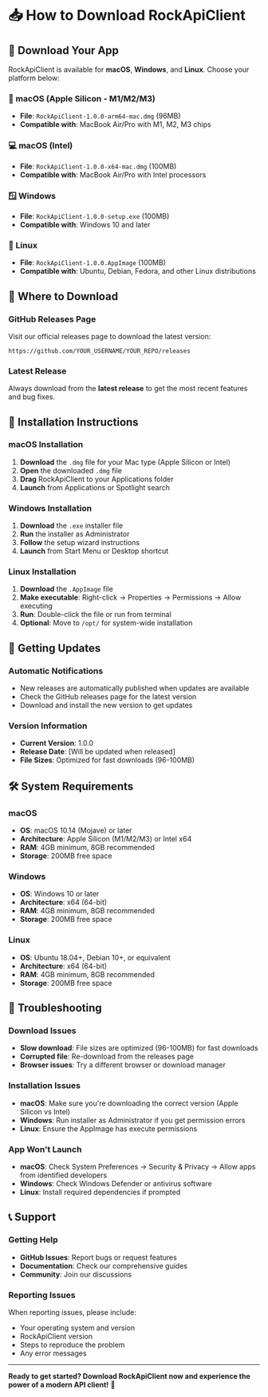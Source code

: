 # 📥 How to Download RockApiClient

## 🚀 Download Your App

RockApiClient is available for **macOS**, **Windows**, and **Linux**. Choose your platform below:

### **📱 macOS (Apple Silicon - M1/M2/M3)**
- **File**: `RockApiClient-1.0.0-arm64-mac.dmg` (96MB)
- **Compatible with**: MacBook Air/Pro with M1, M2, M3 chips

### **💻 macOS (Intel)**
- **File**: `RockApiClient-1.0.0-x64-mac.dmg` (100MB)
- **Compatible with**: MacBook Air/Pro with Intel processors

### **🪟 Windows**
- **File**: `RockApiClient-1.0.0-setup.exe` (100MB)
- **Compatible with**: Windows 10 and later

### **🐧 Linux**
- **File**: `RockApiClient-1.0.0.AppImage` (100MB)
- **Compatible with**: Ubuntu, Debian, Fedora, and other Linux distributions

## 📍 Where to Download

### **GitHub Releases Page**
Visit our official releases page to download the latest version:
```
https://github.com/YOUR_USERNAME/YOUR_REPO/releases
```

### **Latest Release**
Always download from the **latest release** to get the most recent features and bug fixes.

## 📱 Installation Instructions

### **macOS Installation**
1. **Download** the `.dmg` file for your Mac type (Apple Silicon or Intel)
2. **Open** the downloaded `.dmg` file
3. **Drag** RockApiClient to your Applications folder
4. **Launch** from Applications or Spotlight search

### **Windows Installation**
1. **Download** the `.exe` installer file
2. **Run** the installer as Administrator
3. **Follow** the setup wizard instructions
4. **Launch** from Start Menu or Desktop shortcut

### **Linux Installation**
1. **Download** the `.AppImage` file
2. **Make executable**: Right-click → Properties → Permissions → Allow executing
3. **Run**: Double-click the file or run from terminal
4. **Optional**: Move to `/opt/` for system-wide installation

## 🔄 Getting Updates

### **Automatic Notifications**
- New releases are automatically published when updates are available
- Check the GitHub releases page for the latest version
- Download and install the new version to get updates

### **Version Information**
- **Current Version**: 1.0.0
- **Release Date**: [Will be updated when released]
- **File Sizes**: Optimized for fast downloads (96-100MB)

## 🛠️ System Requirements

### **macOS**
- **OS**: macOS 10.14 (Mojave) or later
- **Architecture**: Apple Silicon (M1/M2/M3) or Intel x64
- **RAM**: 4GB minimum, 8GB recommended
- **Storage**: 200MB free space

### **Windows**
- **OS**: Windows 10 or later
- **Architecture**: x64 (64-bit)
- **RAM**: 4GB minimum, 8GB recommended
- **Storage**: 200MB free space

### **Linux**
- **OS**: Ubuntu 18.04+, Debian 10+, or equivalent
- **Architecture**: x64 (64-bit)
- **RAM**: 4GB minimum, 8GB recommended
- **Storage**: 200MB free space

## 🐛 Troubleshooting

### **Download Issues**
- **Slow download**: File sizes are optimized (96-100MB) for fast downloads
- **Corrupted file**: Re-download from the releases page
- **Browser issues**: Try a different browser or download manager

### **Installation Issues**
- **macOS**: Make sure you're downloading the correct version (Apple Silicon vs Intel)
- **Windows**: Run installer as Administrator if you get permission errors
- **Linux**: Ensure the AppImage has execute permissions

### **App Won't Launch**
- **macOS**: Check System Preferences → Security & Privacy → Allow apps from identified developers
- **Windows**: Check Windows Defender or antivirus software
- **Linux**: Install required dependencies if prompted

## 📞 Support

### **Getting Help**
- **GitHub Issues**: Report bugs or request features
- **Documentation**: Check our comprehensive guides
- **Community**: Join our discussions

### **Reporting Issues**
When reporting issues, please include:
- Your operating system and version
- RockApiClient version
- Steps to reproduce the problem
- Any error messages

---

**Ready to get started? Download RockApiClient now and experience the power of a modern API client!** 🚀

